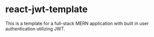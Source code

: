# react-jwt-template

This is a template for a full-stack MERN application with built in user authentication utilizing JWT.